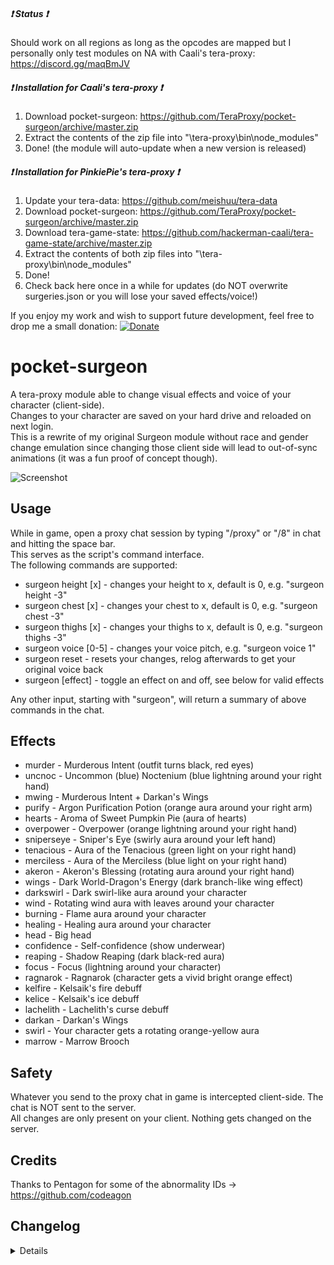 ##### :heavy_exclamation_mark: Status :heavy_exclamation_mark:
Should work on all regions as long as the opcodes are mapped but I personally only test modules on NA with Caali's tera-proxy: https://discord.gg/maqBmJV  

##### :heavy_exclamation_mark: Installation for Caali's tera-proxy :heavy_exclamation_mark:
1) Download pocket-surgeon: https://github.com/TeraProxy/pocket-surgeon/archive/master.zip
2) Extract the contents of the zip file into "\tera-proxy\bin\node_modules\"
3) Done! (the module will auto-update when a new version is released)

##### :heavy_exclamation_mark: Installation for PinkiePie's tera-proxy :heavy_exclamation_mark:
1) Update your tera-data: https://github.com/meishuu/tera-data
2) Download pocket-surgeon: https://github.com/TeraProxy/pocket-surgeon/archive/master.zip
3) Download tera-game-state: https://github.com/hackerman-caali/tera-game-state/archive/master.zip
4) Extract the contents of both zip files into "\tera-proxy\bin\node_modules\"
5) Done!
6) Check back here once in a while for updates (do NOT overwrite surgeries.json or you will lose your saved effects/voice!)

If you enjoy my work and wish to support future development, feel free to drop me a small donation: [![Donate](https://www.paypalobjects.com/webstatic/en_US/i/buttons/PP_logo_h_100x26.png)](https://www.paypal.com/cgi-bin/webscr?cmd=_donations&business=A3KBZUCSEQ5RJ&lc=US&item_name=TeraProxy&curency_code=USD&no_note=1&no_shipping=1&currency_code=USD&bn=PP%2dDonationsBF%3abtn_donate_SM%2egif%3aNonHosted)

# pocket-surgeon
A tera-proxy module able to change visual effects and voice of your character (client-side).  
Changes to your character are saved on your hard drive and reloaded on next login.  
This is a rewrite of my original Surgeon module without race and gender change emulation since changing those client side will lead to out-of-sync animations (it was a fun proof of concept though).

![Screenshot](https://i.imgur.com/TVy99nG.png)

## Usage  
While in game, open a proxy chat session by typing "/proxy" or "/8" in chat and hitting the space bar.  
This serves as the script's command interface.  
The following commands are supported:  

* surgeon height [x] - changes your height to x, default is 0, e.g. "surgeon height -3"
* surgeon chest [x] - changes your chest to x, default is 0, e.g. "surgeon chest -3"
* surgeon thighs [x] - changes your thighs to x, default is 0, e.g. "surgeon thighs -3"
* surgeon voice [0-5] - changes your voice pitch, e.g. "surgeon voice 1"
* surgeon reset - resets your changes, relog afterwards to get your original voice back
* surgeon [effect] - toggle an effect on and off, see below for valid effects

Any other input, starting with "surgeon", will return a summary of above commands in the chat.

## Effects
* murder - Murderous Intent (outfit turns black, red eyes)
* uncnoc - Uncommon (blue) Noctenium (blue lightning around your right hand)
* mwing - Murderous Intent + Darkan's Wings
* purify - Argon Purification Potion (orange aura around your right arm)
* hearts - Aroma of Sweet Pumpkin Pie (aura of hearts)
* overpower - Overpower (orange lightning around your right hand)
* sniperseye - Sniper's Eye (swirly aura around your left hand)
* tenacious - Aura of the Tenacious (green light on your right hand)
* merciless - Aura of the Merciless (blue light on your right hand)
* akeron - Akeron's Blessing (rotating aura around your right hand)
* wings - Dark World-Dragon's Energy (dark branch-like wing effect)
* darkswirl - Dark swirl-like aura around your character
* wind - Rotating wind aura with leaves around your character
* burning - Flame aura around your character
* healing - Healing aura around your character
* head - Big head
* confidence - Self-confidence (show underwear)
* reaping - Shadow Reaping (dark black-red aura)
* focus - Focus (lightning around your character)
* ragnarok - Ragnarok (character gets a vivid bright orange effect)
* kelfire - Kelsaik's fire debuff
* kelice - Kelsaik's ice debuff
* lachelith - Lachelith's curse debuff
* darkan - Darkan's Wings
* swirl - Your character gets a rotating orange-yellow aura
* marrow - Marrow Brooch

## Safety
Whatever you send to the proxy chat in game is intercepted client-side. The chat is NOT sent to the server.  
All changes are only present on your client. Nothing gets changed on the server.  

## Credits  
Thanks to Pentagon for some of the abnormality IDs -> https://github.com/codeagon

## Changelog
<details>

### 1.0.0
* [~] Initial Release

</details>